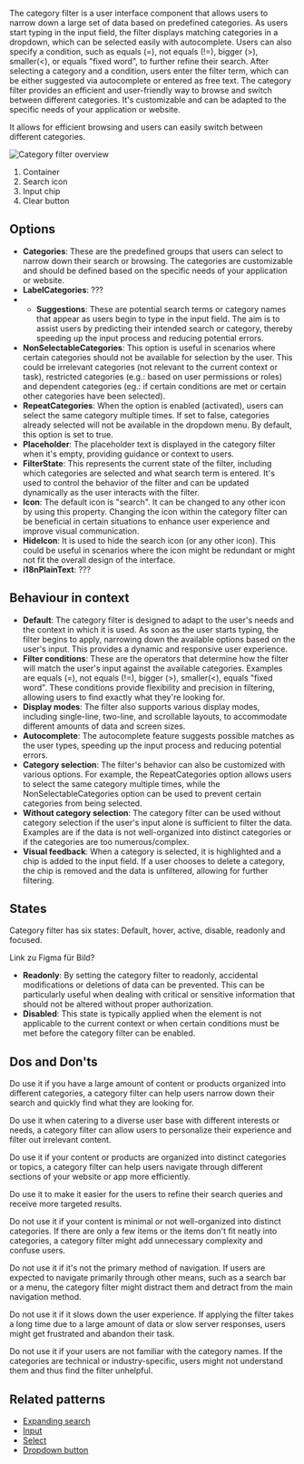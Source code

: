 The category filter is a user interface component that allows users to narrow down a large set of data based on predefined categories. 
As users start typing in the input field, the filter displays matching categories in a dropdown, which can be selected easily with autocomplete. 
Users can also specify a condition, such as equals (=), not equals (!=), bigger (>), smaller(<), or equals "fixed word", to further refine their search. 
After selecting a category and a condition, users enter the filter term, which can be either suggested via autocomplete or entered as free text. The category filter provides an efficient and user-friendly way to browse and switch between different categories. It's customizable and can be adapted to the specific needs of your application or website.

It allows for efficient browsing and users can easily switch between different categories.

![Category filter overview](https://www.figma.com/file/wEptRgAezDU1z80Cn3eZ0o/iX-Pattern-Illustrations?type=design&node-id=1799%3A38402&mode=design&t=hgAA8GogE70JbHHy-1)
1. Container 
2. Search icon 
3. Input chip 
4. Clear button  

## Options

- **Categories**: These are the predefined groups that users can select to narrow down their search or browsing. The categories are customizable and should be defined based on the specific needs of your application or website.
- **LabelCategories**: ???
- - **Suggestions**: These are potential search terms or category names that appear as users begin to type in the input field. The aim is to assist users by predicting their intended search or category, thereby speeding up the input process and reducing potential errors.
- **NonSelectableCategories**: This option is useful in scenarios where certain categories should not be available for selection by the user. This could be irrelevant categories (not relevant to the current context or task), restricted categories (e.g.: based on user permissions or roles) and dependent categories (eg.: if certain conditions are met or certain other categories have been selected).
- **RepeatCategories**: When the option is enabled (activated), users can select the same category multiple times. If set to false, categories already selected will not be available in the dropdown menu. By default, this option is set to true. 
- **Placeholder**: The placeholder text is displayed in the category filter when it's empty, providing guidance or context to users. 
- **FilterState**: This represents the current state of the filter, including which categories are selected and what search term is entered. It's used to control the behavior of the filter and can be updated dynamically as the user interacts with the filter. 
- **Icon**: The default icon is "search". It can be changed to any other icon by using this property. Changing the icon within the category filter can be beneficial in certain situations to enhance user experience and improve visual communication.
- **Hidelcon**: It is used to hide the search icon (or any other icon). This could be useful in scenarios where the icon might be redundant or might not fit the overall design of the interface.
- **i18nPlainText**: ???


## Behaviour in context

- **Default**: The category filter is designed to adapt to the user's needs and the context in which it is used. As soon as the user starts typing, the filter begins to apply, narrowing down the available options based on the user's input. This provides a dynamic and responsive user experience.
- **Filter conditions**: These are the operators that determine how the filter will match the user's input against the available categories. Examples are equals (=), not equals (!=), bigger (>), smaller(<), equals "fixed word". These conditions provide flexibility and precision in filtering, allowing users to find exactly what they're looking for.
- **Display modes**: The filter also supports various display modes, including single-line, two-line, and scrollable layouts, to accommodate different amounts of data and screen sizes.
- **Autocomplete**: The autocomplete feature suggests possible matches as the user types, speeding up the input process and reducing potential errors.
- **Category selection**: The filter's behavior can also be customized with various options. For example, the RepeatCategories option allows users to select the same category multiple times, while the NonSelectableCategories option can be used to prevent certain categories from being selected.
- **Without category selection**: The category filter can be used without category selection if the user's input alone is sufficient to filter the data. Examples are if the data is not well-organized into distinct categories or if the categories are too numerous/complex.
- **Visual feedback**: When a category is selected, it is highlighted and a chip is added to the input field. If a user chooses to delete a category, the chip is removed and the data is unfiltered, allowing for further filtering.

## States

Category filter has six states: Default, hover, active, disable, readonly and focused.

Link zu Figma für Bild?

- **Readonly**: By setting the category filter to readonly, accidental modifications or deletions of data can be prevented. This can be particularly useful when dealing with critical or sensitive information that should not be altered without proper authorization. 
- **Disabled**: This state is typically applied when the element is not applicable to the current context or when certain conditions must be met before the category filter can be enabled.  

## Dos and Don'ts

Do use it if you have a large amount of content or products organized into different categories, a category filter can help users narrow down their search and quickly find what they are looking for. 

Do use it when catering to a diverse user base with different interests or needs, a category filter can allow users to personalize their experience and filter out irrelevant content.

Do use it if your content or products are organized into distinct categories or topics, a category filter can help users navigate through different sections of your website or app more efficiently.

Do use it to make it easier for the users to refine their search queries and receive more targeted results.

Do not use it if your content is minimal or not well-organized into distinct categories. If there are only a few items or the items don't fit neatly into categories, a category filter might add unnecessary complexity and confuse users.

Do not use it if it's not the primary method of navigation. If users are expected to navigate primarily through other means, such as a search bar or a menu, the category filter might distract them and detract from the main navigation method.

Do not use it if it slows down the user experience. If applying the filter takes a long time due to a large amount of data or slow server responses, users might get frustrated and abandon their task.

Do not use it if your users are not familiar with the category names. If the categories are technical or industry-specific, users might not understand them and thus find the filter unhelpful.


## Related patterns

- [Expanding search](expanding-search.md)
- [Input](input.md)
- [Select](select.md)
- [Dropdown button](./buttons/_dropdown-button_styleguide.md)
